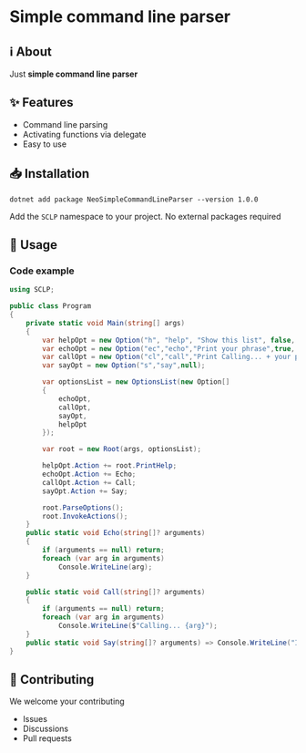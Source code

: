# Simple command line parser

## ℹ️ About
Just **simple command line parser**

## ✨ Features
- Command line parsing
- Activating functions via delegate
- Easy to use

## 📥 Installation
```dotnet add package NeoSimpleCommandLineParser --version 1.0.0```

Add the ```SCLP``` namespace to your project. No external packages required

## 📌 Usage
### Code example
``` C#
using SCLP;

public class Program
{
    private static void Main(string[] args)
    {
        var helpOpt = new Option("h", "help", "Show this list", false, null);
        var echoOpt = new Option("ec","echo","Print your phrase",true, "you phrase");
        var callOpt = new Option("cl","call","Print Calling... + your phrase",true, "you phrase");
        var sayOpt = new Option("s","say",null);

        var optionsList = new OptionsList(new Option[]
        {
            echoOpt,
            callOpt,
            sayOpt,
            helpOpt
        });

        var root = new Root(args, optionsList);

        helpOpt.Action += root.PrintHelp;
        echoOpt.Action += Echo;
        callOpt.Action += Call;
        sayOpt.Action += Say;

        root.ParseOptions();
        root.InvokeActions();
    }
    public static void Echo(string[]? arguments)
    {
        if (arguments == null) return;
        foreach (var arg in arguments)
            Console.WriteLine(arg);
    }

    public static void Call(string[]? arguments)
    {
        if (arguments == null) return;
        foreach (var arg in arguments)
            Console.WriteLine($"Calling... {arg}");
    }
    public static void Say(string[]? arguments) => Console.WriteLine("I just say");
}
```

## 🤝 Contributing
We welcome your contributing
- Issues
- Discussions
- Pull requests
